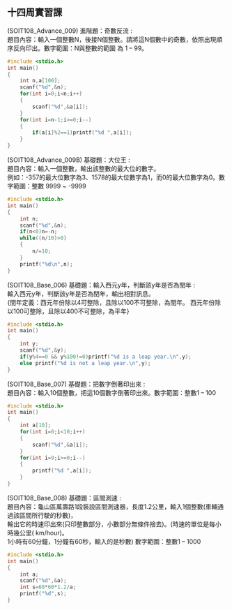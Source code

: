 ## 十四周實習課

(SOIT108_Advance_009) 進階題：奇數反流 :   
題目內容：輸入一個整數N，後接N個整數。請將這N個數中的奇數，依照出現順序反向印出。數字範圍：N與整數的範圍 為 1 – 99。
```c
#include <stdio.h>
int main()
{
	int n,a[100];
	scanf("%d",&n);
	for(int i=0;i<n;i++)
	{
		scanf("%d",&a[i]);
	}
	for(int i=n-1;i>=0;i--)
	{
		if(a[i]%2==1)printf("%d ",a[i]);
	}
}
```

(SOIT108_Advance_009B) 基礎題：大位王 :    
題目內容：輸入一個整數，輸出該整數的最大位的數字。  
例如：-357的最大位數字為3、1578的最大位數字為1，而0的最大位數字為0。數字範圍：整數 9999 ~ -9999  
```c
#include <stdio.h>
int main()
{
	int n;
	scanf("%d",&n);
	if(n<0)n=-n;
	while((n/10)>0)
	{
		n/=10;
	}
	printf("%d\n",n);
}
```

(SOIT108_Base_006) 基礎題：輸入西元y年，判斷該y年是否為閏年 :  
輸入西元y年，判斷該y年是否為閏年，輸出相對訊息。  
{閏年定義：西元年份除以4可整除，且除以100不可整除，為閏年。 西元年份除以100可整除，且除以400不可整除，為平年} 
```c
#include <stdio.h>
int main()
{
	int y;
	scanf("%d",&y);
	if(y%4==0 && y%100!=0)printf("%d is a leap year.\n",y);
	else printf("%d is not a leap year.\n",y);
}
```

(SOIT108_Base_007) 基礎題：把數字倒著印出來 :  
題目內容：輸入10個整數，把這10個數字倒著印出來。數字範圍：整數1 – 100
```c
#include <stdio.h>
int main()
{
	int a[10];
	for(int i=0;i<10;i++)
	{
		scanf("%d",&a[i]);
	}
	for(int i=9;i>=0;i--)
	{
		printf("%d ",a[i]);
	}
}
```

(SOIT108_Base_008) 基礎題：區間測速 :  
題目內容：龜山區萬壽路1段裝設區間測速器，長度1.2公里，輸入1個整數(車輛通過該區間所行駛的秒數)，  
輸出它的時速印出來(只印整數部分，小數部分無條件捨去)。(時速的單位是每小時幾公里( km/hour)。  
1小時有60分鐘，1分鐘有60秒，輸入的是秒數) 數字範圍：整數1 – 1000  
```c
#include <stdio.h>
int main()
{
	int a;
	scanf("%d",&a);
	int s=60*60*1.2/a;
	printf("%d",s);
}
```

